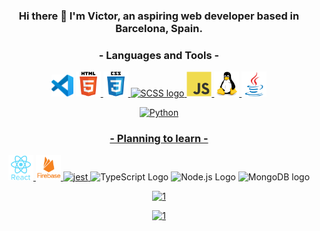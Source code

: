 <h3 align="center"> Hi there 👋 I'm Victor, an aspiring web developer based in Barcelona, Spain.</h3>
<h3 align="center"> - Languages and Tools -</h3>
<p align="center"> <img alt="Visual Studio Code" width="35px" height="35" src="https://raw.githubusercontent.com/github/explore/80688e429a7d4ef2fca1e82350fe8e3517d3494d/topics/visual-studio-code/visual-studio-code.png" /> <a href="https://www.w3.org/html/" target="_blank"> <img src="https://raw.githubusercontent.com/devicons/devicon/master/icons/html5/html5-original-wordmark.svg" alt="html5" width="40" height="40"/> </a>  <a href="https://www.w3schools.com/css/" target="_blank"> <img src="https://raw.githubusercontent.com/devicons/devicon/master/icons/css3/css3-original-wordmark.svg" alt="css3" width="40" height="40"/>
<img src="https://res.cloudinary.com/rammina/image/upload/v1632570930/pngegg_prghqk.png" alt="SCSS logo" title="SCSS" width="48" height="48" /></a><a href="https://developer.mozilla.org/en-US/docs/Web/JavaScript" target="_blank"> <img src="https://raw.githubusercontent.com/devicons/devicon/master/icons/javascript/javascript-original.svg" alt="javascript" width="40" height="40"/> </a> <a href="https://www.linux.org/" target="_blank"> <img src="https://raw.githubusercontent.com/devicons/devicon/master/icons/linux/linux-original.svg" alt="linux" width="40" height="40"/> </a><a href="https://www.java.com" target="_blank"> <img src="https://raw.githubusercontent.com/devicons/devicon/master/icons/java/java-original.svg" alt="java" width="40" height="40"/> 
<p align="center"> 
<img title="Python" alt="Python" src="https://raw.githubusercontent.com/Thomas-George-T/Thomas-George-T/master/assets/python.svg" width="40" height="40" /> </p> 
<h3 align="center"> - Planning to learn - </h3>  
<p align="center">  <a href="https://reactjs.org/" target="_blank"> <img src="https://raw.githubusercontent.com/devicons/devicon/master/icons/react/react-original-wordmark.svg" alt="react" width="40" height="40"/> </a> <a href="https://firebase.google.com/" target="_blank"> <img src="https://raw.githubusercontent.com/devicons/devicon/master/icons/firebase/firebase-plain-wordmark.svg" alt="firebase" width="40" height="40"/> </a>  <a href="https://jestjs.io" target="_blank"> <img src="https://www.vectorlogo.zone/logos/jestjsio/jestjsio-icon.svg" alt="jest" width="40" height="40"/> </a> <img src="https://cdn.svgporn.com/logos/typescript-icon.svg" alt="TypeScript Logo" title="TypeScript" width="48" height="48" /> <img src="https://seeklogo.com/images/N/nodejs-logo-FBE122E377-seeklogo.com.png" alt="Node.js Logo" title="Node.js" width="48" height="48" /> <img src="https://infinapps.com/wp-content/uploads/2018/10/mongodb-logo.png" alt="MongoDB logo" title="MongoDB" width="48" height="48" />
 
<p align="center">
    <a href="https://github.com/anuraghazra/github-readme-stats">
    <img title="Github Stats" alt="1" src="https://github-readme-stats-black-pi.vercel.app/api?username=Vikms95&show_icons=true&theme=tokyonight&count_private=true&include_all_commits=true"/>
  </a>
<p align="center">
   <a href="https://github.com/anuraghazra/github-readme-stats">
    <img title="Github Stats" alt="1" src="https://github-readme-stats.vercel.app/api/top-langs/?username=Vikms95&show_icons=true&theme=tokyonight&layout=compact&hide=html,css,shell&langs_count=8"/>
  </a>
</p>
